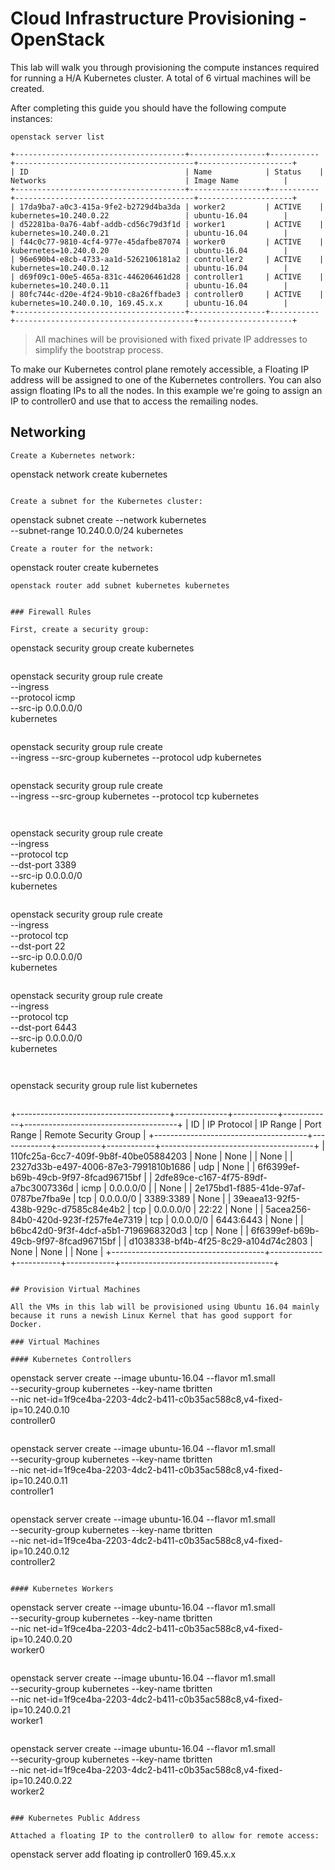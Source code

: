 # Cloud Infrastructure Provisioning - OpenStack

This lab will walk you through provisioning the compute instances required for running a H/A Kubernetes cluster. A total of 6 virtual machines will be created.

After completing this guide you should have the following compute instances:

```
openstack server list
```

````
+--------------------------------------+-----------------+-----------+----------------------------------------+---------------------+
| ID                                   | Name            | Status    | Networks                               | Image Name          |
+--------------------------------------+-----------------+-----------+----------------------------------------+---------------------+
| 17da9ba7-a0c3-415a-9fe2-b2729d4ba3da | worker2         | ACTIVE    | kubernetes=10.240.0.22                 | ubuntu-16.04        |
| d52281ba-0a76-4abf-addb-cd56c79d3f1d | worker1         | ACTIVE    | kubernetes=10.240.0.21                 | ubuntu-16.04        |
| f44c0c77-9810-4cf4-977e-45dafbe87074 | worker0         | ACTIVE    | kubernetes=10.240.0.20                 | ubuntu-16.04        |
| 96e690b4-e8cb-4733-aa1d-5262106181a2 | controller2     | ACTIVE    | kubernetes=10.240.0.12                 | ubuntu-16.04        |
| d69f09c1-00e5-465a-831c-446206461d28 | controller1     | ACTIVE    | kubernetes=10.240.0.11                 | ubuntu-16.04        |
| 80fc744c-d20e-4f24-9b10-c8a26ffbade3 | controller0     | ACTIVE    | kubernetes=10.240.0.10, 169.45.x.x     | ubuntu-16.04        |
+--------------------------------------+-----------------+-----------+----------------------------------------+---------------------+
````

> All machines will be provisioned with fixed private IP addresses to simplify the bootstrap process.

To make our Kubernetes control plane remotely accessible, a Floating IP address will be  assigned to one of the Kubernetes controllers. You can also assign floating IPs to all the nodes. In this example we're going to assign an IP to controller0 and use that to access the remailing nodes.

## Networking

```
Create a Kubernetes network:

```
openstack network create kubernetes
```

Create a subnet for the Kubernetes cluster:

```
openstack subnet create --network kubernetes \
   --subnet-range 10.240.0.0/24  kubernetes
```
Create a router for the network:

```
openstack router create kubernetes
```
openstack router add subnet kubernetes kubernetes


### Firewall Rules

First, create a security group:
```
openstack security group create kubernetes
```

```
openstack security group rule create \
  --ingress \
  --protocol icmp \
  --src-ip 0.0.0.0/0  \
  kubernetes
```

```
openstack security group rule create \
  --ingress --src-group kubernetes --protocol udp kubernetes
```

```
openstack security group rule create \
  --ingress --src-group kubernetes --protocol tcp kubernetes
```


```
openstack security group rule create \
  --ingress \
  --protocol tcp \
  --dst-port 3389 \
  --src-ip 0.0.0.0/0  \
  kubernetes

```

```
openstack security group rule create \
  --ingress \
  --protocol tcp \
  --dst-port 22 \
  --src-ip 0.0.0.0/0  \
  kubernetes
```

```
openstack security group rule create \
  --ingress \
  --protocol tcp \
  --dst-port 6443 \
  --src-ip 0.0.0.0/0  \
  kubernetes
```


```
openstack security group rule list kubernetes
```

```
+--------------------------------------+-------------+-----------+------------+--------------------------------------+
| ID                                   | IP Protocol | IP Range  | Port Range | Remote Security Group                |
+--------------------------------------+-------------+-----------+------------+--------------------------------------+
| 110fc25a-6cc7-409f-9b8f-40be05884203 | None        | None      |            | None                                 |
| 2327d33b-e497-4006-87e3-7991810b1686 | udp         | None      |            | 6f6399ef-b69b-49cb-9f97-8fcad96715bf |
| 2dfe89ce-c167-4f75-89df-a7bc3007336d | icmp        | 0.0.0.0/0 |            | None                                 |
| 2e175bd1-f885-41de-97af-0787be7fba9e | tcp         | 0.0.0.0/0 | 3389:3389  | None                                 |
| 39eaea13-92f5-438b-929c-d7585c84e4b2 | tcp         | 0.0.0.0/0 | 22:22      | None                                 |
| 5acea256-84b0-420d-923f-f257fe4e7319 | tcp         | 0.0.0.0/0 | 6443:6443  | None                                 |
| b6bc42d0-9f3f-4dcf-a5b1-7196968320d3 | tcp         | None      |            | 6f6399ef-b69b-49cb-9f97-8fcad96715bf |
| d1038338-bf4b-4f25-8c29-a104d74c2803 | None        | None      |            | None                                 |
+--------------------------------------+-------------+-----------+------------+--------------------------------------+
```

## Provision Virtual Machines

All the VMs in this lab will be provisioned using Ubuntu 16.04 mainly because it runs a newish Linux Kernel that has good support for Docker.

### Virtual Machines

#### Kubernetes Controllers

```
openstack server create --image ubuntu-16.04 --flavor m1.small \
  --security-group kubernetes --key-name tbritten \
  --nic net-id=1f9ce4ba-2203-4dc2-b411-c0b35ac588c8,v4-fixed-ip=10.240.0.10 \
  controller0
```

```
openstack server create --image ubuntu-16.04 --flavor m1.small \
  --security-group kubernetes --key-name tbritten \
  --nic net-id=1f9ce4ba-2203-4dc2-b411-c0b35ac588c8,v4-fixed-ip=10.240.0.11 \
  controller1
```

```
openstack server create --image ubuntu-16.04 --flavor m1.small \
  --security-group kubernetes --key-name tbritten \
  --nic net-id=1f9ce4ba-2203-4dc2-b411-c0b35ac588c8,v4-fixed-ip=10.240.0.12 \
  controller2
```

#### Kubernetes Workers

```
openstack server create --image ubuntu-16.04 --flavor m1.small \
  --security-group kubernetes --key-name tbritten \
  --nic net-id=1f9ce4ba-2203-4dc2-b411-c0b35ac588c8,v4-fixed-ip=10.240.0.20 \
  worker0
```

```
openstack server create --image ubuntu-16.04 --flavor m1.small \
  --security-group kubernetes --key-name tbritten \
  --nic net-id=1f9ce4ba-2203-4dc2-b411-c0b35ac588c8,v4-fixed-ip=10.240.0.21 \
  worker1
```

```
openstack server create --image ubuntu-16.04 --flavor m1.small \
  --security-group kubernetes --key-name tbritten \
  --nic net-id=1f9ce4ba-2203-4dc2-b411-c0b35ac588c8,v4-fixed-ip=10.240.0.22 \
  worker2
```

### Kubernetes Public Address

Attached a floating IP to the controller0 to allow for remote access:

```
openstack server add floating ip controller0 169.45.x.x
```

